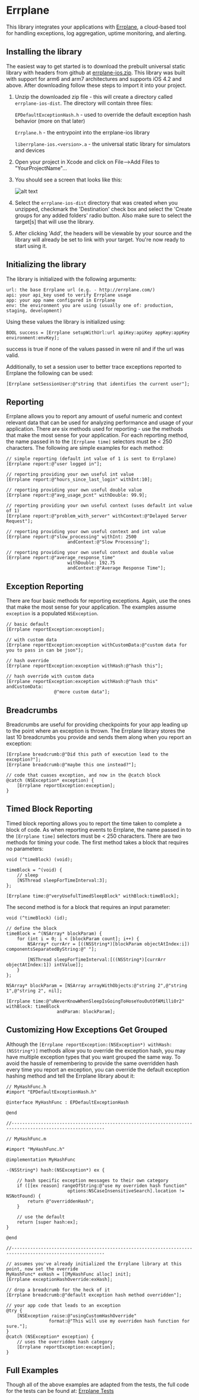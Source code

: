 Errplane
========
This library integrates your applications with [Errplane](http://errplane.com), a cloud-based tool for handling exceptions, log aggregation, uptime monitoring, and alerting.

Installing the library
----------------------
The easiest way to get started is to download the prebuilt universal static library with headers from github at [errplane-ios.zip](https://github.com/errplane/errplane-ios/blob/master/errplane-ios-dist/errplane-ios.1.0.zip).
This library was built with support for arm6 and arm7 architectures and supports iOS 4.2 and above.  After downloading follow these steps to import it into your project.

1.  Unzip the downloaded zip file - this will create a directory called `errplane-ios-dist`.  The directory will contain three files:

    `EPDefaultExceptionHash.h` - used to override the default exception hash behavior (more on that later)
    
    `Errplane.h` - the entrypoint into the errplane-ios library
    
    `liberrplane-ios.<version>.a` - the universal static library for simulators and devices

2.  Open your project in Xcode and click on File-->Add Files to "YourProjectName"...
3.  You should see a screen that looks like this:

    ![alt text](errplane-ios-dist/importLib.png "Import Library Files")

4.  Select the `errplane-ios-dist` directory that was created when you unzipped, checkmark the 'Destination' check box and select the 'Create groups for any added folders' radio button.
    Also make sure to select the target[s] that will use the library.
5.  After clicking 'Add', the headers will be viewable by your source and the library will already be set to link with your target.  You're now ready to start using it. 

Initializing the library
------------------------
The library is initialized with the following arguments:

    url: the base Errplane url (e.g. - http://errplane.com/)
    api: your api_key used to verify Errplane usage
    app: your app name configured in Errplane
    env: the environment you are using (usually one of: production, staging, development)

Using these values the library is initialized using:

    BOOL success = [Errplane setupWithUrl:url apiKey:apiKey appKey:appKey environment:envKey];

success is true if none of the values passed in were nil and if the url was valid.

Additionally, to set a session user to better trace exceptions reported to Errplane the following can be used:

    [Errplane setSessionUser:@"string that identifies the current user"];

Reporting
---------
Errplane allows you to report any amount of useful numeric and context relevant data that can be used for analyzing performance and usage of your application.
There are six methods used for reporting - use the methods that make the most sense for your application.  For each reporting method, the name passed in to the `[Errplane time]` selectors must be < 250 characters.
The following are simple examples for each method:

    // simple reporting (default int value of 1 is sent to Errplane)
    [Errplane report:@"user logged in"];
    
    // reporting providing your own useful int value
    [Errplane report:@"hours_since_last_login" withInt:10];
    
    // reporting providing your own useful double value
    [Errplane report:@"avg_usage_pcnt" withDouble: 99.9];
    
    // reporting providing your own useful context (uses default int value of 1)
    [Errplane report:@"problem_with_server" withContext:@"Delayed Server Request"];
    
    // reporting providing your own useful context and int value
    [Errplane report:@"slow_processing" withInt: 2500
                           andContext:@"Slow Processing"];
    
    // reporting providing your own useful context and double value
    [Errplane report:@"average_response_time"
                           withDouble: 192.75
                           andContext:@"Average Response Time"];


Exception Reporting
-------------------
There are four basic methods for reporting exceptions.  Again, use the ones that make the most sense for your application.  The examples assume `exception` is a populated `NSException`.

    // basic default
    [Errplane reportException:exception];
    
    // with custom data
    [Errplane reportException:exception withCustomData:@"custom data for you to pass in can be json"];
    
    // hash override
    [Errplane reportException:exception withHash:@"hash this"];
    
    // hash override with custom data
    [Errplane reportException:exception withHash:@"hash this" andCustomData:
                      @"more custom data"];

Breadcrumbs
-----------
Breadcrumbs are useful for providing checkpoints for your app leading up to the point where an exception is thrown.  The Errplane library
stores the last 10 breadcrumbs you provide and sends them along when you report an exception:

    [Errplane breadcrumb:@"Did this path of execution lead to the exception?"];
    [Errplane breadcrumb:@"maybe this one instead?"];
    
    // code that cuases exception, and now in the @catch block
    @catch (NSException* exception) {
        [Errplane reportException:exception];
    }


Timed Block Reporting
---------------------
Timed block reporting allows you to report the time taken to complete a block of code.  As when reporting events to Errplane, the name passed in to the `[Errplane time]` selectors must be < 250 characters.
There are two methods for timing your code.  The first method takes a block that requires no parameters:

    void (^timeBlock) (void);
    
    timeBlock = ^(void) {
        // sleep
        [NSThread sleepForTimeInterval:3];
    };
    
    [Errplane time:@"veryUsefulTimedSleepBlock" withBlock:timeBlock];
    
The second method is for a block that requires an input parameter:

    void (^timeBlock) (id);
    
    // define the block
    timeBlock = ^(NSArray* blockParam) {
        for (int i = 0; i < [blockParam count]; i++) {
            NSArray* currArr = [((NSString*)[blockParam objectAtIndex:i]) componentsSeparatedByString:@" "];
            
            [NSThread sleepForTimeInterval:[((NSString*)[currArr objectAtIndex:1]) intValue]];
        }
    };
    
    NSArray* blockParam = [NSArray arrayWithObjects:@"string 2",@"string 1",@"string 2", nil];
    
    [Errplane time:@"uNeverKnowWhenSleepIsGoingToHoseYouOutOfAMilliOr2" withBlock: timeBlock
                       andParam: blockParam];
    

Customizing How Exceptions Get Grouped
--------------------------------------
Although the `[Errplane reportException:(NSException*) withHash:(NSString*)]` methods allow you to override the exception hash, you may have
multiple exception types that you want grouped the same way.  To avoid the hassle of remembering to provide the same overridden hash every time
you report an exception, you can override the default exception hashing method and tell the Errplane library about it:

    // MyHashFunc.h
    #import "EPDefaultExceptionHash.h"

    @interface MyHashFunc : EPDefaultExceptionHash
    
    @end

    //---------------------------------------------------------------------------------------------------------
    
    // MyHashFunc.m
    
    #import "MyHashFunc.h"

    @implementation MyHashFunc

    -(NSString*) hash:(NSException*) ex {
    
        // hash specific exception messages to their own category
        if ([[ex reason] rangeOfString:@"use my overriden hash function"
                           options:NSCaseInsensitiveSearch].location != NSNotFound) {
            return @"overriddenHash";
        }
    
        // use the default
        return [super hash:ex];
    }

    @end
    
    //---------------------------------------------------------------------------------------------------------
    
    // assumes you've already initialized the Errplane library at this point, now set the override
    MyHashFunc* exHash = [[MyHashFunc alloc] init];
    [Errplane exceptionHashOverride:exHash];
    
    // drop a breadcrumb for the heck of it
    [Errplane breadcrumb:@"default exception hash method overridden"];
    
    // your app code that leads to an exception
    @try {
        [NSException raise:@"usingCustomHashOverride"
                    format:@"This will use my overriden hash function for sure."];
    }
    @catch (NSException* exception) {
        // uses the overridden hash category
        [Errplane reportException:exception];
    }

Full Examples
-------------
Though all of the above examples are adapted from the tests, the full code for the tests can be found at:
[Errplane Tests](https://github.com/errplane/errplane-ios/blob/master/errplane-iosTests/ErrplaneTest.m)
